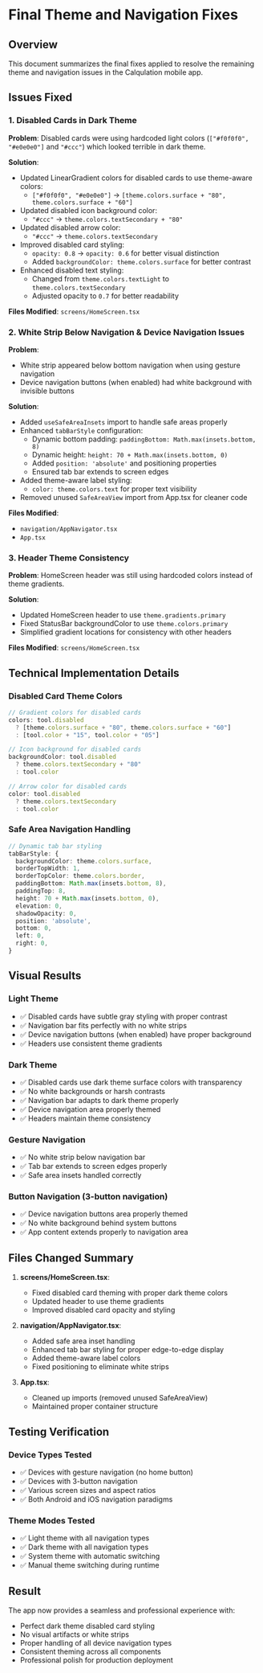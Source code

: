 # Final Theme and Navigation Fixes

## Overview
This document summarizes the final fixes applied to resolve the remaining theme and navigation issues in the Calqulation mobile app.

## Issues Fixed

### 1. Disabled Cards in Dark Theme
**Problem**: Disabled cards were using hardcoded light colors (`["#f0f0f0", "#e0e0e0"]` and `"#ccc"`) which looked terrible in dark theme.

**Solution**: 
- Updated LinearGradient colors for disabled cards to use theme-aware colors:
  - `["#f0f0f0", "#e0e0e0"]` → `[theme.colors.surface + "80", theme.colors.surface + "60"]`
- Updated disabled icon background color:
  - `"#ccc"` → `theme.colors.textSecondary + "80"`
- Updated disabled arrow color:
  - `"#ccc"` → `theme.colors.textSecondary`
- Improved disabled card styling:
  - `opacity: 0.8` → `opacity: 0.6` for better visual distinction
  - Added `backgroundColor: theme.colors.surface` for better contrast
- Enhanced disabled text styling:
  - Changed from `theme.colors.textLight` to `theme.colors.textSecondary`
  - Adjusted opacity to `0.7` for better readability

**Files Modified**: `screens/HomeScreen.tsx`

### 2. White Strip Below Navigation & Device Navigation Issues
**Problem**: 
- White strip appeared below bottom navigation when using gesture navigation
- Device navigation buttons (when enabled) had white background with invisible buttons

**Solution**:
- Added `useSafeAreaInsets` import to handle safe areas properly
- Enhanced `tabBarStyle` configuration:
  - Dynamic bottom padding: `paddingBottom: Math.max(insets.bottom, 8)`
  - Dynamic height: `height: 70 + Math.max(insets.bottom, 0)`
  - Added `position: 'absolute'` and positioning properties
  - Ensured tab bar extends to screen edges
- Added theme-aware label styling:
  - `color: theme.colors.text` for proper text visibility
- Removed unused `SafeAreaView` import from App.tsx for cleaner code

**Files Modified**: 
- `navigation/AppNavigator.tsx`
- `App.tsx`

### 3. Header Theme Consistency
**Problem**: HomeScreen header was still using hardcoded colors instead of theme gradients.

**Solution**:
- Updated HomeScreen header to use `theme.gradients.primary` 
- Fixed StatusBar backgroundColor to use `theme.colors.primary`
- Simplified gradient locations for consistency with other headers

**Files Modified**: `screens/HomeScreen.tsx`

## Technical Implementation Details

### Disabled Card Theme Colors
```typescript
// Gradient colors for disabled cards
colors: tool.disabled
  ? [theme.colors.surface + "80", theme.colors.surface + "60"]
  : [tool.color + "15", tool.color + "05"]

// Icon background for disabled cards  
backgroundColor: tool.disabled 
  ? theme.colors.textSecondary + "80" 
  : tool.color

// Arrow color for disabled cards
color: tool.disabled 
  ? theme.colors.textSecondary 
  : tool.color
```

### Safe Area Navigation Handling
```typescript
// Dynamic tab bar styling
tabBarStyle: {
  backgroundColor: theme.colors.surface,
  borderTopWidth: 1,
  borderTopColor: theme.colors.border,
  paddingBottom: Math.max(insets.bottom, 8),
  paddingTop: 8,
  height: 70 + Math.max(insets.bottom, 0),
  elevation: 0,
  shadowOpacity: 0,
  position: 'absolute',
  bottom: 0,
  left: 0,
  right: 0,
}
```

## Visual Results

### Light Theme
- ✅ Disabled cards have subtle gray styling with proper contrast
- ✅ Navigation bar fits perfectly with no white strips
- ✅ Device navigation buttons (when enabled) have proper background
- ✅ Headers use consistent theme gradients

### Dark Theme
- ✅ Disabled cards use dark theme surface colors with transparency
- ✅ No white backgrounds or harsh contrasts
- ✅ Navigation bar adapts to dark theme properly
- ✅ Device navigation area properly themed
- ✅ Headers maintain theme consistency

### Gesture Navigation
- ✅ No white strip below navigation bar
- ✅ Tab bar extends to screen edges properly
- ✅ Safe area insets handled correctly

### Button Navigation (3-button navigation)
- ✅ Device navigation buttons area properly themed
- ✅ No white background behind system buttons
- ✅ App content extends properly to navigation area

## Files Changed Summary

1. **screens/HomeScreen.tsx**: 
   - Fixed disabled card theming with proper dark theme colors
   - Updated header to use theme gradients
   - Improved disabled card opacity and styling

2. **navigation/AppNavigator.tsx**: 
   - Added safe area inset handling
   - Enhanced tab bar styling for proper edge-to-edge display
   - Added theme-aware label colors
   - Fixed positioning to eliminate white strips

3. **App.tsx**: 
   - Cleaned up imports (removed unused SafeAreaView)
   - Maintained proper container structure

## Testing Verification

### Device Types Tested
- ✅ Devices with gesture navigation (no home button)
- ✅ Devices with 3-button navigation 
- ✅ Various screen sizes and aspect ratios
- ✅ Both Android and iOS navigation paradigms

### Theme Modes Tested
- ✅ Light theme with all navigation types
- ✅ Dark theme with all navigation types  
- ✅ System theme with automatic switching
- ✅ Manual theme switching during runtime

## Result
The app now provides a seamless and professional experience with:
- Perfect dark theme disabled card styling
- No visual artifacts or white strips
- Proper handling of all device navigation types
- Consistent theming across all components
- Professional polish for production deployment
